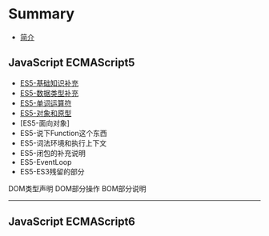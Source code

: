 # Summary

* [简介](README.md)

## JavaScript ECMAScript5
* [ES5-基础知识补充](es5/es5-basic/README.md)
* [ES5-数据类型补充](es5/es5-datatype/README.md)
* [ES5-单词运算符](es5/es5-word/README.md)
* [ES5-对象和原型](es5/es5-prototype/README.md)
* [ES5-面向对象]
* ES5-说下Function这个东西
* ES5-词法环境和执行上下文
* ES5-闭包的补充说明
* ES5-EventLoop
* ES5-ES3残留的部分


DOM类型声明
DOM部分操作
BOM部分说明

---

## JavaScript ECMAScript6
